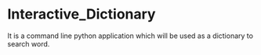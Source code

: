 # Interactive_Dictionary
It is a command line python application which will be used as a dictionary to search word.
